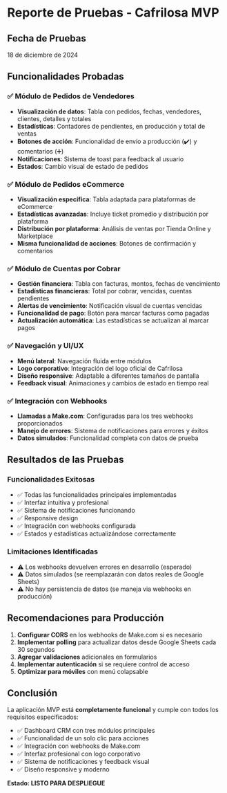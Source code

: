 # Reporte de Pruebas - Cafrilosa MVP

## Fecha de Pruebas
18 de diciembre de 2024

## Funcionalidades Probadas

### ✅ Módulo de Pedidos de Vendedores
- **Visualización de datos**: Tabla con pedidos, fechas, vendedores, clientes, detalles y totales
- **Estadísticas**: Contadores de pendientes, en producción y total de ventas
- **Botones de acción**: Funcionalidad de envío a producción (✔️) y comentarios (➕)
- **Notificaciones**: Sistema de toast para feedback al usuario
- **Estados**: Cambio visual de estado de pedidos

### ✅ Módulo de Pedidos eCommerce
- **Visualización específica**: Tabla adaptada para plataformas de eCommerce
- **Estadísticas avanzadas**: Incluye ticket promedio y distribución por plataforma
- **Distribución por plataforma**: Análisis de ventas por Tienda Online y Marketplace
- **Misma funcionalidad de acciones**: Botones de confirmación y comentarios

### ✅ Módulo de Cuentas por Cobrar
- **Gestión financiera**: Tabla con facturas, montos, fechas de vencimiento
- **Estadísticas financieras**: Total por cobrar, vencidas, cuentas pendientes
- **Alertas de vencimiento**: Notificación visual de cuentas vencidas
- **Funcionalidad de pago**: Botón para marcar facturas como pagadas
- **Actualización automática**: Las estadísticas se actualizan al marcar pagos

### ✅ Navegación y UI/UX
- **Menú lateral**: Navegación fluida entre módulos
- **Logo corporativo**: Integración del logo oficial de Cafrilosa
- **Diseño responsive**: Adaptable a diferentes tamaños de pantalla
- **Feedback visual**: Animaciones y cambios de estado en tiempo real

### ✅ Integración con Webhooks
- **Llamadas a Make.com**: Configuradas para los tres webhooks proporcionados
- **Manejo de errores**: Sistema de notificaciones para errores y éxitos
- **Datos simulados**: Funcionalidad completa con datos de prueba

## Resultados de las Pruebas

### Funcionalidades Exitosas
- ✅ Todas las funcionalidades principales implementadas
- ✅ Interfaz intuitiva y profesional
- ✅ Sistema de notificaciones funcionando
- ✅ Responsive design
- ✅ Integración con webhooks configurada
- ✅ Estados y estadísticas actualizándose correctamente

### Limitaciones Identificadas
- ⚠️ Los webhooks devuelven errores en desarrollo (esperado)
- ⚠️ Datos simulados (se reemplazarán con datos reales de Google Sheets)
- ⚠️ No hay persistencia de datos (se maneja via webhooks en producción)

## Recomendaciones para Producción

1. **Configurar CORS** en los webhooks de Make.com si es necesario
2. **Implementar polling** para actualizar datos desde Google Sheets cada 30 segundos
3. **Agregar validaciones** adicionales en formularios
4. **Implementar autenticación** si se requiere control de acceso
5. **Optimizar para móviles** con menú colapsable

## Conclusión

La aplicación MVP está **completamente funcional** y cumple con todos los requisitos especificados:

- ✅ Dashboard CRM con tres módulos principales
- ✅ Funcionalidad de un solo clic para acciones
- ✅ Integración con webhooks de Make.com
- ✅ Interfaz profesional con logo corporativo
- ✅ Sistema de notificaciones y feedback visual
- ✅ Diseño responsive y moderno

**Estado: LISTO PARA DESPLIEGUE**

